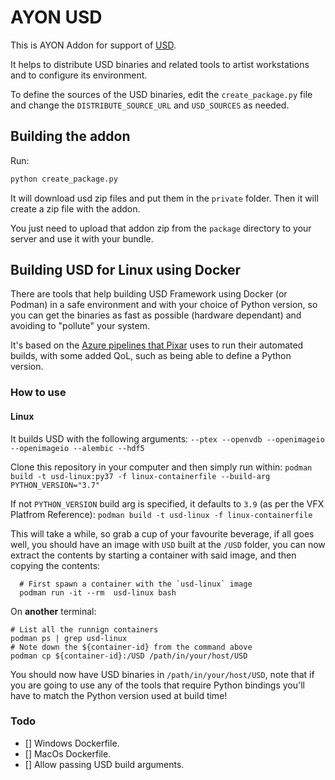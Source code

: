 # AYON USD

This is AYON Addon for support of [USD](https://github.com/PixarAnimationStudios/OpenUSD).

It helps to distribute USD binaries and related tools to artist workstations and
to configure its environment.

To define the sources of the USD binaries, edit the `create_package.py` file
and change the `DISTRIBUTE_SOURCE_URL` and `USD_SOURCES` as needed.

## Building the addon

Run:
```sh
python create_package.py
```
It will download usd zip files and put them in the `private` folder. Then it
will create a zip file with the addon.

You just need to upload that addon zip from the `package` directory to your
server and use it with your bundle.

## Building USD for Linux using Docker

There are tools that help building USD Framework using Docker (or Podman) in a
safe environment and with your choice of Python version, so you can get the
binaries as fast as possible (hardware dependant) and avoiding to "pollute"
your system.

It's based on the [Azure pipelines that Pixar](https://github.com/PixarAnimationStudios/OpenUSD/blob/release/azure-pipelines.yml) uses to run their
automated builds, with some added QoL, such as being able to define a
Python version.

### How to use

#### Linux

It builds USD with the following arguments: `--ptex --openvdb --openimageio --openimageio --alembic --hdf5`

Clone this repository in your computer and then simply run within:
  `podman build -t usd-linux:py37 -f linux-containerfile --build-arg PYTHON_VERSION="3.7"`

If not `PYTHON_VERSION` build arg is specified, it defaults to `3.9` (as per the VFX Platfrom Reference):
  `podman build -t usd-linux -f linux-containerfile`

This will take a while, so grab a cup of your favourite beverage, if all goes
well, you should have an image with `USD` built at the `/USD` folder, you can
now extract the contents by starting a container with said image, and then
copying the contents:

```
  # First spawn a container with the `usd-linux` image
  podman run -it --rm  usd-linux bash 
```

On **another** terminal:
  ```
  # List all the runnign containers
  podman ps | grep usd-linux
  # Note down the ${container-id} from the command above
  podman cp ${container-id}:/USD /path/in/your/host/USD
```

You should now have USD binaries in `/path/in/your/host/USD`, note that if you
are going to use any of the tools that require Python bindings you'll have to
match the Python version used at build time!

### Todo
 - [] Windows Dockerfile.
 - [] MacOs Dockerfile.
 - [] Allow passing USD build arguments.


